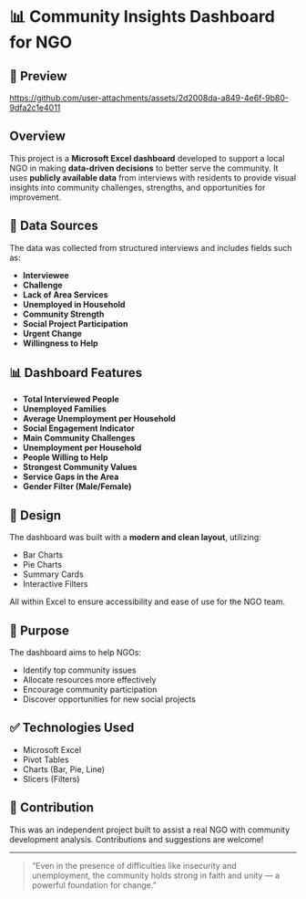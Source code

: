 # 📊 Community Insights Dashboard for NGO

## 📸 Preview


https://github.com/user-attachments/assets/2d2008da-a849-4e6f-9b80-9dfa2c1e4011


## Overview

This project is a **Microsoft Excel dashboard** developed to support a local NGO in making **data-driven decisions** to better serve the community. It uses **publicly available data** from interviews with residents to provide visual insights into community challenges, strengths, and opportunities for improvement.

## 📁 Data Sources

The data was collected from structured interviews and includes fields such as:

- **Interviewee**
- **Challenge**
- **Lack of Area Services**
- **Unemployed in Household**
- **Community Strength**
- **Social Project Participation**
- **Urgent Change**
- **Willingness to Help**


## 📊 Dashboard Features

- **Total Interviewed People**
- **Unemployed Families**
- **Average Unemployment per Household**
- **Social Engagement Indicator**
- **Main Community Challenges**
- **Unemployment per Household**
- **People Willing to Help**
- **Strongest Community Values**
- **Service Gaps in the Area**
- **Gender Filter (Male/Female)**

## 🎨 Design

The dashboard was built with a **modern and clean layout**, utilizing:

- Bar Charts
- Pie Charts
- Summary Cards
- Interactive Filters

All within Excel to ensure accessibility and ease of use for the NGO team.

## 🎯 Purpose

The dashboard aims to help NGOs:

- Identify top community issues
- Allocate resources more effectively
- Encourage community participation
- Discover opportunities for new social projects




## ✅ Technologies Used

- Microsoft Excel
- Pivot Tables
- Charts (Bar, Pie, Line)
- Slicers (Filters)

## 🤝 Contribution

This was an independent project built to assist a real NGO with community development analysis. Contributions and suggestions are welcome!

---

> “Even in the presence of difficulties like insecurity and unemployment, the community holds strong in faith and unity — a powerful foundation for change.”
